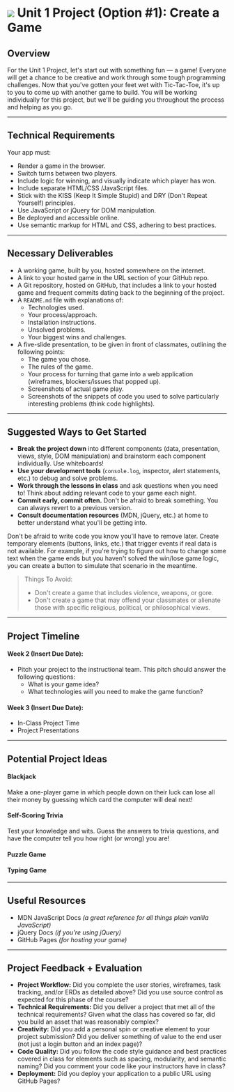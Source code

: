 # ![](https://ga-dash.s3.amazonaws.com/production/assets/logo-9f88ae6c9c3871690e33280fcf557f33.png) Unit 1 Project (Option #1): Create a Game

## Overview

For the Unit 1 Project, let's start out with something fun — a game!
Everyone will get a chance to be creative and work through some tough programming challenges. Now that you've gotten your feet wet with Tic-Tac-Toe, it's up to you to come up with another game to build.
You will be working individually for this project, but we'll be guiding you throughout the process and helping as you go.

---

## Technical Requirements
Your app must:

- Render a game in the browser.
- Switch turns between two players.
- Include logic for winning, and visually indicate which player has won.
- Include separate HTML/CSS /JavaScript files.
- Stick with the KISS (Keep It Simple Stupid) and DRY (Don't Repeat Yourself) principles.
- Use JavaScript or jQuery for DOM manipulation.
- Be deployed and accessible online.
- Use semantic markup for HTML and CSS, adhering to best practices.

***

## Necessary Deliverables

- A working game, built by you, hosted somewhere on the internet.
- A link to your hosted game in the URL section of your GitHub repo.
- A Git repository, hosted on GitHub, that includes a link to your hosted game and frequent commits dating back to the beginning of the project.
- A `README.md` file with explanations of:
  - Technologies used.
  - Your process/approach.
  - Installation instructions.
  - Unsolved problems.
  - Your biggest wins and challenges.
- A five-slide presentation, to be given in front of classmates, outlining the following points:
  - The game you chose.
  - The rules of the game.
  - Your process for turning that game into a web application (wireframes, blockers/issues that popped up).
  - Screenshots of actual game play.
  - Screenshots of the snippets of code you used to solve particularly interesting problems (think code highlights).

***

## Suggested Ways to Get Started

- **Break the project down** into different components (data, presentation, views, style, DOM manipulation) and brainstorm each component individually. Use whiteboards!
- **Use your development tools** (`console.log`, inspector, alert statements, etc.) to debug and solve problems.
- **Work through the lessons in class** and ask questions when you need to! Think about adding relevant code to your game each night.
- **Commit early, commit often.** Don't be afraid to break something. You can always revert to a previous version.
- **Consult documentation resources** (MDN, jQuery, etc.) at home to better understand what you'll be getting into.

Don't be afraid to write code you know you'll have to remove later. Create temporary elements (buttons, links, etc.) that trigger events if real data is not available. For example, if you're trying to figure out how to change some text when the game ends but you haven't solved the win/lose game logic, you can create a button to simulate that scenario in the meantime.

>Things To Avoid:
>- Don't create a game that includes violence, weapons, or gore.
>- Don't create a game that may offend your classmates or alienate those with specific religious, political, or philosophical views.

***

## Project Timeline

#### Week 2 (Insert Due Date):
- Pitch your project to the instructional team. This pitch should answer the following questions:
  - What is your game idea?
  - What technologies will you need to make the game function?


#### Week 3 (Insert Due Date):  
- In-Class Project Time
- Project Presentations

***

## Potential Project Ideas

#### Blackjack
Make a one-player game in which people down on their luck can lose all their money by guessing which card the computer will deal next!
#### Self-Scoring Trivia
Test your knowledge and wits. Guess the answers to trivia questions, and have the computer tell you how right (or wrong) you are!
#### Puzzle Game
#### Typing Game

***

## Useful Resources
- MDN JavaScript Docs _(a great reference for all things plain vanilla JavaScript)_
- jQuery Docs _(if you're using jQuery)_
- GitHub Pages _(for hosting your game)_

***

## Project Feedback + Evaluation
- **Project Workflow:** Did you complete the user stories, wireframes, task tracking, and/or ERDs as detailed above? Did you use source control as expected for this phase of the course?
- **Technical Requirements:** Did you deliver a project that met all of the technical requirements? Given what the class has covered so far, did you build an asset that was reasonably complex?
- **Creativity:** Did you add a personal spin or creative element to your project submission? Did you deliver something of value to the end user (not just a login button and an index page)?
- **Code Quality:** Did you follow the code style guidance and best practices covered in class for elements such as spacing, modularity, and semantic naming? Did you comment your code like your instructors have in class?
- **Deployment:** Did you deploy your application to a public URL using GitHub Pages?

